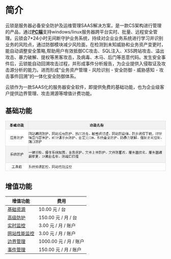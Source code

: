 # 简介

云锁是服务器必备安全防护及运维管理SAAS解决方案，是一款CS架构进行管理的产品，通过[**PC端**](/guide/install/PC.md)支持windows/linux服务器跨平台实时、批量、远程安全管理。云锁会7\*24小时无间断守护业务系统，持续对企业业务系统进行学习并识别业务的风险点，通过防御模块减少风险面，在检测到未知威胁和业务资产变更时，能自动调整安全策略,帮助用户有效抵御CC攻击、SQL注入、XSS跨站攻击、溢出攻击、暴力破解、提权等黑客攻击，及病毒、木马、后门等恶意代码。发生安全事件后，云锁能自动回溯攻击过程，并形成事件分析报告，为企业提供入侵取证及攻击源分析的能力。进而形成“业务资产管理 - 风险识别 - 安全防御 - 威胁感知 - 攻击事件回溯”的一体化安全防御体系。

云锁作为一款SAAS化的服务器安全软件，即提供免费的基础功能，也为企业级客户提供边界管理、攻击溯源等增值计费功能。

<extoc></extoc>

## 基础功能

![](/assets/intro.png)

## 增值功能

| 增值功能 | 费用 |
| --- | --- |
| [基础资源](http://help.yunsuo.com.cn/manual/f01.html) | 10.00 元 / 台 |
| [高级防护](http://help.yunsuo.com.cn/manual/f16.html) | 150.00 元 / 月 / 台 |
| [实时监控](http://help.yunsuo.com.cn/manual/f05.html) | 3.00 元 / 月 / 账户 |
| [网站性能监控](http://help.yunsuo.com.cn/manual/f26.html) | 3.00 元 / 月 / 账户 |
| [边界管理](http://help.yunsuo.com.cn/manual/f28.html) | 1000.00 元 / 月 / 账户 |
| [事件管理](http://help.yunsuo.com.cn/manual/f29.html) | 150.00 元 / 月 / 账户 |